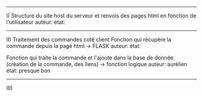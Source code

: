 ____________________________
I) Structure du site
host du serveur et renvois des pages html en fonction de l'utilisateur
auteur:
état:
____________________________
II) Traitement des commandes coté client
Fonction qui récupère la commande depuis la page html -> FLASK
auteur:
état:

Fonction qui traite la commande et l'ajoute dans la base de donnée (création de la commande, des liens) -> fonction logique
auteur: aurélien  
état: presque bon
____________________________
III) 
